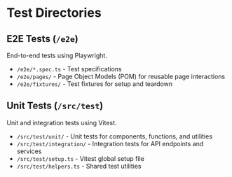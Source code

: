 # Test Directories

## E2E Tests (`/e2e`)

End-to-end tests using Playwright.

- `/e2e/*.spec.ts` - Test specifications
- `/e2e/pages/` - Page Object Models (POM) for reusable page interactions
- `/e2e/fixtures/` - Test fixtures for setup and teardown

## Unit Tests (`/src/test`)

Unit and integration tests using Vitest.

- `/src/test/unit/` - Unit tests for components, functions, and utilities
- `/src/test/integration/` - Integration tests for API endpoints and services
- `/src/test/setup.ts` - Vitest global setup file
- `/src/test/helpers.ts` - Shared test utilities


